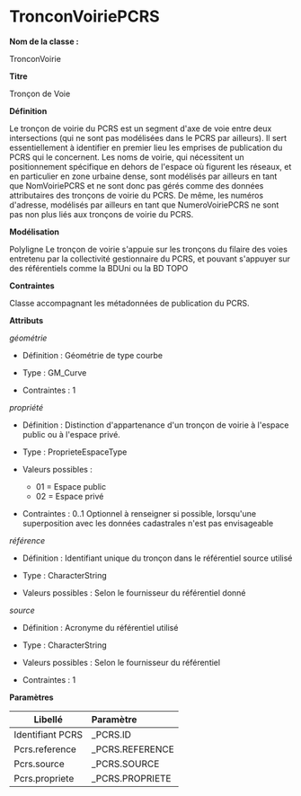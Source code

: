 # TronconVoiriePCRS #



**Nom de la classe :**

TronconVoirie

**Titre**

Tronçon de Voie

**Définition**

Le tronçon de voirie du PCRS est un segment d'axe de voie entre deux intersections (qui ne sont pas modélisées dans le PCRS par ailleurs). Il sert essentiellement à identifier en premier lieu les emprises de publication du PCRS qui le concernent. Les noms de voirie, qui nécessitent un positionnement spécifique en dehors de l'espace où figurent les réseaux, et en particulier en zone urbaine dense, sont modélisés par ailleurs en tant que NomVoiriePCRS et ne sont donc pas gérés comme des données attributaires des tronçons de voirie du PCRS. De même, les numéros d'adresse, modélisés par ailleurs en tant que NumeroVoiriePCRS ne sont pas non plus liés aux tronçons de voirie du PCRS.

**Modélisation**

Polyligne Le tronçon de voirie s'appuie sur les tronçons du filaire des voies entretenu par la collectivité gestionnaire du PCRS, et pouvant s'appuyer sur des référentiels comme la BDUni ou la BD TOPO

**Contraintes**

Classe accompagnant les métadonnées de publication du PCRS.

**Attributs**

*géométrie*

- Définition : Géométrie de type courbe

- Type : GM_Curve

- Contraintes : 1

*propriété*

- Définition : Distinction d'appartenance  d'un tronçon de voirie à l'espace public ou à l'espace privé.

- Type : ProprieteEspaceType

- Valeurs possibles :

  - 01 = Espace public
  - 02 = Espace privé

- Contraintes : 0..1 Optionnel à renseigner si possible, lorsqu'une superposition avec les données cadastrales n'est pas envisageable

*référence*

- Définition : Identifiant unique du tronçon dans le référentiel source utilisé

- Type : CharacterString

- Valeurs possibles : Selon le fournisseur du référentiel donné

*source*

- Définition : Acronyme du référentiel utilisé

- Type : CharacterString

- Valeurs possibles : Selon le fournisseur du référentiel

- Contraintes : 1

**Paramètres**

| Libellé | Paramètre |
| ---------|:-------------|
|Identifiant PCRS |_PCRS.ID|
|Pcrs.reference|_PCRS.REFERENCE|
|Pcrs.source|_PCRS.SOURCE|
|Pcrs.propriete|_PCRS.PROPRIETE|
